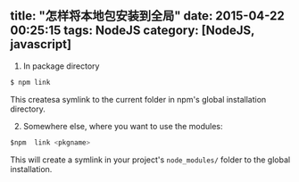 title: "怎样将本地包安装到全局"
date: 2015-04-22 00:25:15
tags: NodeJS
category: [NodeJS, javascript]
---

1. In package directory

```javascript
$ npm link
```

This createsa symlink to the current folder in npm's global installation directory.

2. Somewhere else, where you want to use the modules:

```javascript
$npm  link <pkgname>
```

This will  create a symlink in your project's `node_modules/` folder to the global installation.
